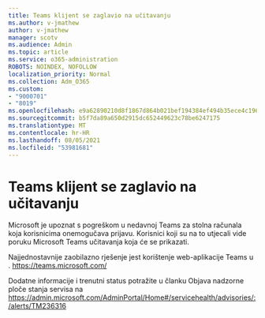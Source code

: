```yaml
---
title: Teams klijent se zaglavio na učitavanju
ms.author: v-jmathew
author: v-jmathew
manager: scotv
ms.audience: Admin
ms.topic: article
ms.service: o365-administration
ROBOTS: NOINDEX, NOFOLLOW
localization_priority: Normal
ms.collection: Adm_O365
ms.custom:
- "9000701"
- "8019"
ms.openlocfilehash: e9a62890210d8f1867d864b021bef194384ef494b35ece4c1962e4f33ac53272
ms.sourcegitcommit: b5f7da89a650d2915dc652449623c78be6247175
ms.translationtype: MT
ms.contentlocale: hr-HR
ms.lasthandoff: 08/05/2021
ms.locfileid: "53981681"
---
```

# <a name="teams-client-is-stuck-on-loading"></a>Teams klijent se zaglavio na učitavanju

Microsoft je upoznat s pogreškom u nedavnoj Teams za stolna računala koja korisnicima onemogučava prijavu. Korisnici koji su na to utjecali vide poruku Microsoft Teams učitavanja koja će se prikazati.

Najjednostavnije zaobilazno rješenje jest korištenje web-aplikacije Teams u . <https://teams.microsoft.com/>

Dodatne informacije i trenutni status potražite u članku Objava nadzorne ploče stanja servisa na <https://admin.microsoft.com/AdminPortal/Home#/servicehealth/advisories/:/alerts/TM236316>
